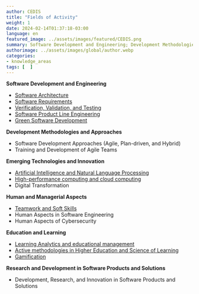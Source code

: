 ```yaml
---
author: CEDIS
title: "Fields of Activity"
weight: 1
date: 2024-02-14T01:37:18-03:00
language: en
featured_image: ../assets/images/featured/CEDIS.png
summary: Software Development and Engineering; Development Methodologies and Approaches; Emerging Technologies and Innovation; Human and Managerial Aspects; Education and Learning; Research and Development in Software Products and Solutions. Learn more.
authorimage: ../assets/images/global/author.webp
categories:
- knowledge_areas
tags: [  ]
---
```

**Software Development and Engineering**
- [Software Architecture](https://www.cedis.unb.br/o-cedis/%C3%A1reas-de-pesquisa/arquitetura-de-sofware)
- [Software Requirements](https://www.cedis.unb.br/o-cedis/%C3%A1reas-de-pesquisa/requisitos-de-software)
- [Verification, Validation, and Testing](https://www.cedis.unb.br/o-cedis/%C3%A1reas-de-pesquisa/verifica%C3%A7%C3%A3o-valida%C3%A7%C3%A3o-e-testes)
- [Software Product Line Engineering](https://www.cedis.unb.br/o-cedis/%C3%A1reas-de-pesquisa/engenharia-de-linhas-de-produto-de-software)
- [Green Software Development](https://www.cedis.unb.br/o-cedis/%C3%A1reas-de-pesquisa/green-software-development)

**Development Methodologies and Approaches**
- Software Development Approaches (Agile, Plan-driven, and Hybrid)
- Training and Development of Agile Teams

**Emerging Technologies and Innovation**
- [Artificial Intelligence and Natural Language Processing](https://www.cedis.unb.br/o-cedis/%C3%A1reas-de-pesquisa/intelig%C3%AAncia-artificial-e-ci%C3%AAncia-da-aprendizagem)
- [High-performance computing and cloud computing](https://www.cedis.unb.br/o-cedis/%C3%A1reas-de-pesquisa/computa%C3%A7%C3%A3o-de-alto-desempenho-e-computa%C3%A7%C3%A3o-em-nuvem)
- Digital Transformation

**Human and Managerial Aspects**
- [Teamwork and Soft Skills](https://www.cedis.unb.br/o-cedis/%C3%A1reas-de-pesquisa/trabalho-em-equipe-e-soft-skills)
- Human Aspects in Software Engineering
- Human Aspects of Cybersecurity

**Education and Learning**
- [Learning Analytics and educational management](/en/areas/learning_analytics/)
- [Active methodologies in Higher Education and Science of Learning](https://www.cedis.unb.br/o-cedis/%C3%A1reas-de-pesquisa/metodologias-ativas-no-ensino-superior)
- [Gamification](/en/areas/gamificação/)

**Research and Development in Software Products and Solutions**
- Development, Research, and Innovation in Software Products and Solutions